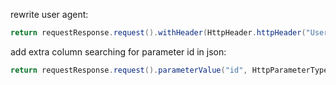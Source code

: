 rewrite user agent:
  
  ```java
  return requestResponse.request().withHeader(HttpHeader.httpHeader("User-Agent", "Mosilla FileF0x"));
  ```
add extra column searching for parameter id in json:

  ```java
  return requestResponse.request().parameterValue("id", HttpParameterType.JSON);
  ```
  
  
